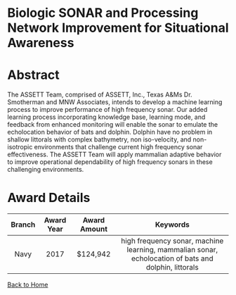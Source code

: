 
Biologic SONAR and Processing Network Improvement for Situational Awareness
===========================================================================

# Abstract


The ASSETT Team, comprised of ASSETT, Inc., Texas A&Ms Dr. Smotherman and MNW Associates, intends to develop a machine learning process to improve performance of high frequency sonar. Our added learning process incorporating knowledge base, learning mode, and feedback from enhanced monitoring will enable the sonar to emulate the echolocation behavior of bats and dolphin. Dolphin have no problem in shallow littorals with complex bathymetry, non iso-velocity, and non-isotropic environments that challenge current high frequency sonar effectiveness. The ASSETT Team will apply mammalian adaptive behavior to improve operational dependability of high frequency sonars in these challenging environments.  

# Award Details

|Branch|Award Year|Award Amount|Keywords|
| :---: | :---: | :---: | :---: |
|Navy|2017|$124,942|high frequency sonar, machine learning, mammalian sonar, echolocation of bats and dolphin, littorals|
  
  


[Back to Home](https://github.com/chrischow/dod_sbir_awards#1945)